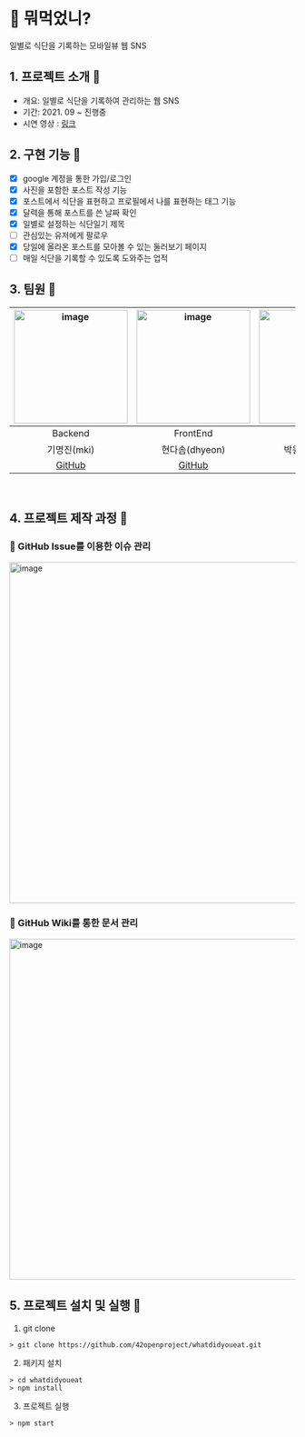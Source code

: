 # 🍞 뭐먹었니?

일별로 식단을 기록하는 모바일뷰 웹 SNS
<br>

## 1. 프로젝트 소개 🍞

- 개요: 일별로 식단을 기록하여 관리하는 웹 SNS
- 기간: 2021. 09 ~ 진행중
- 시연 영상 : [링크](https://youtu.be/zl6X_lSIxks)
  <br>

## 2. 구현 기능 🥐

- [x] google 계정을 통한 가입/로그인
- [x] 사진을 포함한 포스트 작성 기능
- [x] 포스트에서 식단을 표현하고 프로필에서 나를 표현하는 태그 기능
- [x] 달력을 통해 포스트를 쓴 날짜 확인
- [x] 일별로 설정하는 식단일기 제목
- [ ] 관심있는 유저에게 팔로우
- [x] 당일에 올라온 포스트를 모아볼 수 있는 둘러보기 페이지
- [ ] 매일 식단을 기록할 수 있도록 도와주는 업적
      <br>

## 3. 팀원 🥯

|<img width="200" alt="image" src="https://avatars.githubusercontent.com/u/50388933?v=4">|<img width="200" alt="image" src="https://avatars.githubusercontent.com/u/60869490?v=4">|<img width="200" alt="image" src="https://avatars.githubusercontent.com/u/47653005?v=4">|
| :---------------------------------: | :-----------------------------------: | :------------------------------------: |
|               Backend               |               FrontEnd                |                FrontEnd                |
|             기명진(mki)             |            현다솜(dhyeon)             |             박원일(wopark)             |
| [GitHub](https://github.com/newmki) | [GitHub](https://github.com/som-syom) | [GitHub](https://github.com/WONILLISM) |

<br>

## 4. 프로젝트 제작 과정 🥨

### 🍰 GitHub Issue를 이용한 이슈 관리
<img width="600" alt="image" src="https://user-images.githubusercontent.com/60869490/156488654-c285fa62-d767-45fd-8c04-79a4f5d85c5f.png">


### 🍰 GitHub Wiki를 통한 문서 관리
<img width="600" alt="image" src="https://user-images.githubusercontent.com/60869490/156489292-059c3e44-899d-40f8-878b-ad3653dcf25e.png">


<br>

## 5. 프로젝트 설치 및 실행 🥪

1. git clone

```
> git clone https://github.com/42openproject/whatdidyoueat.git
```

2. 패키지 설치

```
> cd whatdidyoueat
> npm install
```

3. 프로젝트 실행

```
> npm start
```
